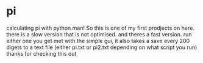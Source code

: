# pi
calculating pi with python man!
So this is one of my first prodjects on here. there is a slow version that is not optimised. and theres a fast version. run either one you get met with the simple gui, it also takes a save every 200 digets to a text file (either pi.txt or pi2.txt depending on what script you run) thanks for checking this out

